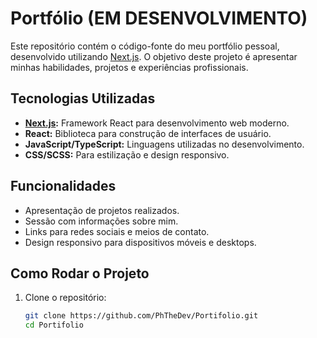 # Portfólio (EM DESENVOLVIMENTO)

Este repositório contém o código-fonte do meu portfólio pessoal, desenvolvido utilizando [Next.js](https://nextjs.org). O objetivo deste projeto é apresentar minhas habilidades, projetos e experiências profissionais.

## Tecnologias Utilizadas

- **[Next.js](https://nextjs.org):** Framework React para desenvolvimento web moderno.
- **React:** Biblioteca para construção de interfaces de usuário.
- **JavaScript/TypeScript:** Linguagens utilizadas no desenvolvimento.
- **CSS/SCSS:** Para estilização e design responsivo.

## Funcionalidades

- Apresentação de projetos realizados.
- Sessão com informações sobre mim.
- Links para redes sociais e meios de contato.
- Design responsivo para dispositivos móveis e desktops.

## Como Rodar o Projeto

1. Clone o repositório:
   ```bash
   git clone https://github.com/PhTheDev/Portifolio.git
   cd Portifolio

